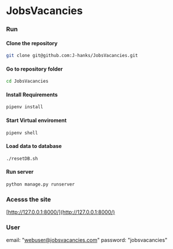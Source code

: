 # JobsVacancies

### Run
#### Clone the repository
```bash
git clone git@github.com:J-hanks/JobsVacancies.git
```
#### Go to repository folder
```bash
cd JobsVacancies
```

#### Install Requirements
```bash
pipenv install
```
#### Start Virtual enviroment
```bash
pipenv shell
```

#### Load data to database
```bash
./resetDB.sh
```

#### Run server 
```bash
python manage.py runserver
```


### Acesss the site
[http://127.0.0.1:8000/](http://127.0.0.1:8000/)

### User
email:      "webuser@jobsvacancies.com"
password:   "jobsvacancies"
